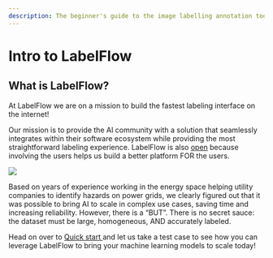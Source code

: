 ```yaml
---
description: The beginner's guide to the image labelling annotation tool LabelFlow
---
```


# Intro to LabelFlow

## What is LabelFlow?

At LabelFlow we are on a mission to build the fastest labeling interface on the internet!

Our mission is to provide the AI community with a solution that seamlessly integrates within their software ecosystem while providing the most straightforward labeling experience.  LabelFlow is also [open](https://github.com/Labelflow/labelflow) because involving the users helps us build a better platform FOR the users.&#x20;

![](.gitbook/assets/king\_of\_the\_jungle.png)

Based on years of experience working in the energy space helping utility companies to identify hazards on power grids, we clearly figured out that it was possible to bring AI to scale in complex use cases, saving time and increasing reliability. However, there is a “BUT”. There is no secret sauce: the dataset must be large, homogeneous, AND accurately labeled.

Head on over to [Quick start ](labelling-interface/quick-start.md)and let us take a test case to see how you can leverage LabelFlow to bring your machine learning models to scale today!

